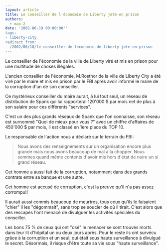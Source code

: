 ```yaml
---
layout: article
title: Le conseiller de l'économie de Liberty jeté en prison
authors:
  - max-2
date: '2002-06-19 00:00:00''
tags:
- liberty-city
redirect_from:
- /2002/06/18/le-conseiller-de-leconomie-de-liberty-jete-en-prison
---
```


Le conseiller de l'économie de la ville de Liberty viré et mis en prison pour une multitude de choses illégales.

L'ancien conseiller de l'économie, M.Rosthor de la ville de Liberty City a été viré par le maire et mis en prison par le FBI après avoir informé le maire de la corruption d'un de son conseiller.

Ce mystérieux conseiller du maire aurait, à lui tout seul, un réseau de distribution de Spank qui lui rapporterai 120'000 $ par mois net de plus à son salaire pour ces différents "services".

C'est un des plus grands réseaux de Spank que l'on connaisse, son réseau est surnommé "Quoi de mieux pour vous ?" avec un chiffre d'affaires de 450'000 $ par mois, il est classé en 1ère place du TOP 10.

Le responsable de l'action nous a déclaré sur le terrain du FBI:

> Nous avons des renseignements sur un organisation encore plus grande mais nous avons beaucoup de mal à la chopper. Nous sommes quand même contents d'avoir mis hors d'état de nuire un si grand réseau.

Cet homme a aussi fait de la corruption, notamment dans des grands contrats entre sa banque et une autre.

Cet homme est accusé de corruption, c'est la preuve qu'il n'a pas assez corrompu!!

Il aurait aussi commis beaucoup de meurtres, tous ceux qu'ils le faisaient "chier" il les "dégommait", sans trop se soucier de où il tirait. C'est alors que des rescapés l'ont menacé de divulguer les activités spéciales du conseiller.

Les bons 75 % de ceux qui ont "osé" le menacer se sont trouvés morts dans leur lit d'hôpital un ou deux jours après. Pour le reste ils ont survécu grâce à la corruption et un seul, qui était sous haute surveillance à divulgué le secret. Désormais, il risque d'être toute sa vie sous "haute surveillance".